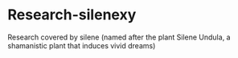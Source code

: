 # Research-silenexy
Research covered by silene (named after the plant Silene Undula, a shamanistic plant that induces vivid dreams)
